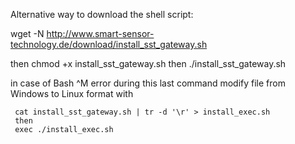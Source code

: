 Alternative way to download the shell script:

wget -N http://www.smart-sensor-technology.de/download/install_sst_gateway.sh

then chmod +x install_sst_gateway.sh
then ./install_sst_gateway.sh

in case of Bash ^M error during this last command
     modify file from Windows to Linux format with
     
     cat install_sst_gateway.sh | tr -d '\r' > install_exec.sh
     then 
     exec ./install_exec.sh
